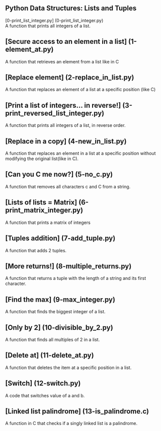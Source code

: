 ##  Python Data Structures: Lists and Tuples <br/>
[0-print_list_integer.py] (0-print_list_integer.py) <br/>
A function that prints all integers of a list.<br/>
## [Secure access to an element in a list] (1-element_at.py)<br/>
A function that retrieves an element from a list like in C<br/>
## [Replace element] (2-replace_in_list.py)<br/>
A function that replaces an element of a list at a specific position (like C)<br/>
## [Print a list of integers... in reverse!] (3-print_reversed_list_integer.py)<br/>
A function that prints all integers of a list, in reverse order.<br/>
## [Replace in a copy] (4-new_in_list.py)<br/>
A function that replaces an element in a list at a specific position without modifying the original list(like in C).<br/>
## [Can you C me now?] (5-no_c.py)<br/>
A function that removes all characters c and C from a string.<br/>
## [Lists of lists = Matrix] (6-print_matrix_integer.py)<br/>
A function that prints a matrix of integers <br/>
## [Tuples addition] (7-add_tuple.py)<br/>
A function that adds 2 tuples. <br/>
## [More returns!] (8-multiple_returns.py)<br/>
A function that returns a tuple with the length of a string and its first character. <br/>
## [Find the max] (9-max_integer.py)<br/>
A function that finds the biggest integer of a list.<br/>
## [Only by 2] (10-divisible_by_2.py)<br/>
A function that finds all multiples of 2 in a list.<br/>
## [Delete at] (11-delete_at.py)<br/>
A function that deletes the item at a specific position in a list.<br/>
## [Switch] (12-switch.py)<br/>
A code that switches value of a and b.<br/>
## [Linked list palindrome] (13-is_palindrome.c)<br/>
A function in C that checks if a singly linked list is a palindrome. <br/>
